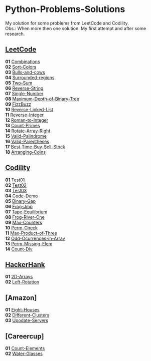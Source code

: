 # Python-Problems-Solutions
My solution for some problems from LeetCode and Codility.<br>
Obs.: When more then one solution: My first attempt and after some research.<br>

## [LeetCode](https://leetcode.com/problemset/all/)
**01** [Combinations](LeetCode/Combinations.py)<br>
**02** [Sort-Colors](LeetCode/SortColors.py)<br>
**03** [Bulls-and-cows](LeetCode/Bulls-and-cows.py)<br>
**04** [Surrounded-regions](LeetCode/SurroundedRegions.py)<br>
**05** [Two-Sum](LeetCode/TwoSum.py)<br>
**06** [Reverse-String](LeetCode/ReverseString.py)<br>
**07** [Single-Number](LeetCode/SingleNumber.py)<br>
**08** [Maximum-Depth-of-Binary-Tree](LeetCode/MaxDepthBinTree.py)<br>
**09** [FizzBuzz](LeetCode/FizzBuzz.py)<br>
**10** [Reverse-Linked-List](LeetCode/ReverseLinkedList.py)<br>
**11** [Reverse-Integer](LeetCode/ReversInteger.py)<br>
**12** [Roman-to-Integer](LeetCode/RomanToInteger.py)<br>
**13** [Count-Primes](LeetCode/CountPrimes.py)<br>
**14** [Rotate-Array-Right](LeetCode/RotateArray.py)<br>
**15** [Valid-Palindrome](LeetCode/ValidPalindrome.py)<br>
**16** [Valid-Parentheses](LeetCode/ValidParentheses.py)<br>
**17** [Best-Time-Buy-Sell-Stock](LeetCode/BestTimeProfit.py)<br>
**18** [Arranging-Coins](LeetCode/ArrangingCoins.py)<br>


## [Codility](https://app.codility.com/programmers/)
**01** [Test01](Codility/Test01.py)<br>
**02** [Test02](Codility/Test02.py)<br>
**03** [Test03](Codility/Test03.py)<br>
**04** [Code-Demo](Codility/CodeDemo.py)<br>
**05** [Binary-Gap](Codility/BinaryGap.py)<br>
**06** [Frog-Jmp](Codility/FrogJmp.py)<br>
**07** [Tape-Equilibrium](Codility/TapeEquilibrium.py)<br>
**08** [Frog-River-One](Codility/FrogRiverOne.py)<br>
**09** [Max-Counters](Codility/MaxCounters.py)<br>
**10** [Perm-Check](Codility/PermCheck.py)<br>
**11** [Max-Product-of-Three](Codility/MaxProductOfThree.py)<br>
**12** [Odd-Ocurrences-in-Array](Codility/OddOccurrencesInArray.py)<br>
**13** [Perm-Missing-Elem](Codility/PermMissingElem.py)<br>
**14** [Count-Div](Codility/CountDiv.py)<br>



## [HackerHank](https://www.hackerrank.com/domains/data-structures)
**01** [2D-Arrays](HackerRank/2d-array.py)<br>
**02** [Left-Rotation](HackerRank/left-rotation.py)<br>

## [Amazon]
**01** [Eight-Houses](Amazon/EightHouses.py)<br>
**02** [Different-Clusters](Amazon/DifferentClusters.py)<br>
**03** [Upodate-Servers](Amazon/UpdateServers.py)<br>

## [Careercup]
**01** [Count-Elements](Careercup/CountElements.py)<br>
**02** [Water-Glasses](Careercup/WaterGlasses.py)<br>